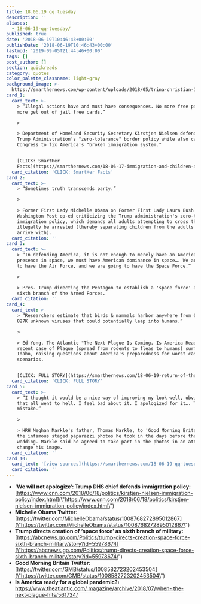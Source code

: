 ```yaml
---
title: 18.06.19 qq tuesday
description: ''
aliases:
  - 18-06-19-qq-tuesday/
published: true
date: '2018-06-19T10:46:43+00:00'
publishDate: '2018-06-19T10:46:43+00:00'
lastmod: '2019-09-05T21:44:46+00:00'
tags: []
post_author: []
section: quickreads
category: quotes
color_palette_classname: light-gray
background_image: >-
  https://smarthernews.com/wp-content/uploads/2018/05/trina-christian-19571-unsplash-scaled.jpg
card_1:
  card_text: >-
    > “Illegal actions have and must have consequences. No more free passes, no
    more get out of jail free cards.”

    > 

    > Department of Homeland Security Secretary Kirstjen Nielsen defending the
    Trump Administration's "zero-tolerance" border policy while also calling on
    Congress to fix America's "broken immigration system."


    [CLICK: SmartHer
    Facts](https://smarthernews.com/18-06-17-immigration-and-children-at-border/)
  card_citation: 'CLICK: SmartHer Facts'
card_2:
  card_text: >-
    > “Sometimes truth transcends party.”

    > 

    > Former First Lady Michelle Obama on Former First Lady Laura Bush's
    Washington Post op-ed criticizing the Trump administration's zero-tolerance
    immigration policy, which demands all adults attempting to cross the border
    illegally be arrested (thereby separating children from the adults they
    arrive with).
  card_citation: ''
card_3:
  card_text: >-
    > “In defending America, it is not enough to merely have an American
    presence in space, we must have American dominance in space…. We are going
    to have the Air Force, and we are going to have the Space Force.”

    > 

    > Pres. Trump directing the Pentagon to establish a 'space force' as the
    sixth branch of the Armed Forces.
  card_citation: ''
card_4:
  card_text: >-
    > “Researchers estimate that birds & mammals harbor anywhere from 631K to
    827K unknown viruses that could potentially leap into humans.”

    > 

    > Ed Yong, The Atlantic "The Next Plague Is Coming. Is America Ready?" - A
    recent case of Plague (spread from rodents to fleas to humans) surfaced in
    Idaho, raising questions about America's preparedness for worst case
    scenarios.


    [CLICK: FULL STORY](https://smarthernews.com/18-06-19-return-of-the-plague/)
  card_citation: 'CLICK: FULL STORY'
card_5:
  card_text: >-
    > “I thought it would be a nice way of improving my look well, obviously
    that all went to hell. I feel bad about it. I apologized for it…. That was a
    mistake.”

    > 

    > HRH Meghan Markle's father, Thomas Markle, to 'Good Morning Britain' on
    the infamous staged paparazzi photos he took in the days before the royal
    wedding. Markle said he agreed to take part in the photos in an attempt to
    change his image.
  card_citation: ''
card_10:
  card_text: '[view sources](https://smarthernews.com/18-06-19-qq-tuesday/)'
  card_citation: ''
---
```

*   **‘We will not apologize’: Trump DHS chief defends immigration policy:**  
    [https://www.cnn.com/2018/06/18/politics/kirstjen-nielsen-immigration-policy/index.html](\"https://www.cnn.com/2018/06/18/politics/kirstjen-nielsen-immigration-policy/index.html\")
*   ******Michelle Obama Twitter:******  
    [https://twitter.com/MichelleObama/status/1008768272895012867](\"https://twitter.com/MichelleObama/status/1008768272895012867\")
*   **Trump directs creation of ‘space force’ as sixth branch of military:**  
    [https://abcnews.go.com/Politics/trump-directs-creation-space-force-sixth-branch-military/story?id=55978674](\"https://abcnews.go.com/Politics/trump-directs-creation-space-force-sixth-branch-military/story?id=55978674\")
*   **Good Morning Britain Twitter:**  
    [https://twitter.com/GMB/status/1008582723202453504](\"https://twitter.com/GMB/status/1008582723202453504\")
*   **Is America ready for a global pandemic?:**  
    [https://www.theatlantic.com/ magazine/archive/2018/07/when- the-next-plague-hits/561734/](\"https://www.theatlantic.com/)